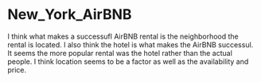 # New_York_AirBNB

I think what makes a successufl AirBNB rental is the neighborhood the rental is located.
I also think the hotel is what makes the AirBNB successul. It seems the more popular rental was the hotel rather than the actual people.
I think location seems to be a factor as well as the availability and price.
